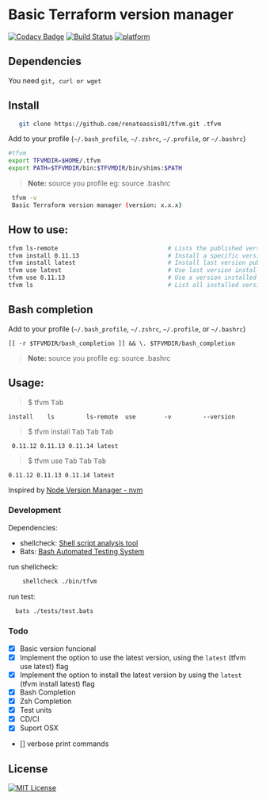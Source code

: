 # Basic Terraform version manager

[![Codacy Badge](https://api.codacy.com/project/badge/Grade/e54dd13e95b74a3d897cb89c7dd836a2)](https://app.codacy.com/app/renatoassis/tfvm?utm_source=github.com&utm_medium=referral&utm_content=renatoassis01/tfvm&utm_campaign=Badge_Grade_Dashboard)
[![Build Status](https://dev.azure.com/renatoassis/Basic%20Terraform%20version%20manager/_apis/build/status/renatoassis01.tfvm?branchName=master)](https://dev.azure.com/renatoassis/Basic%20Terraform%20version%20manager/_build/latest?definitionId=1&branchName=master)
[![platform](https://img.shields.io/badge/platform-linux%20%7C%20macosx-9cf.svg)](https://img.shields.io/badge/platform-linux%20%7C%20macosx-9cf.svg)

## Dependencies

You need `git, curl or wget`

## Install

 ```sh
    git clone https://github.com/renatoassis01/tfvm.git .tfvm
 ```

Add to your profile (`~/.bash_profile`, `~/.zshrc`, `~/.profile`, or `~/.bashrc`)

```sh
#tfvm
export TFVMDIR=$HOME/.tfvm
export PATH=$TFVMDIR/bin:$TFVMDIR/bin/shims:$PATH
```

> **Note:**  source you profile eg: source .bashrc

```sh
 tfvm -v
 Basic Terraform version manager (version: x.x.x)

```

## How to use:

```sh
tfvm ls-remote                               # Lists the published version
tfvm install 0.11.13                         # Install a specific version number
tfvm install latest                          # Install last version published
tfvm use latest                              # Use last version installed
tfvm use 0.11.13                             # Use a version installed
tfvm ls                                      # List all installed versions
```                                     


## Bash completion

Add to your profile (`~/.bash_profile`, `~/.zshrc`, `~/.profile`, or `~/.bashrc`)

```
[[ -r $TFVMDIR/bash_completion ]] && \. $TFVMDIR/bash_completion

```
> **Note:**  source you profile eg: source .bashrc

## Usage:

> $ tfvm <kbd>Tab</kbd>

```
install    ls         ls-remote  use        -v         --version 
```

> $ tfvm install <kbd>Tab</kbd> <kbd>Tab</kbd> <kbd>Tab</kbd>

```
 0.11.12 0.11.13 0.11.14 latest  
```

> $ tfvm use <kbd>Tab</kbd> <kbd>Tab</kbd> <kbd>Tab</kbd>

```
0.11.12 0.11.13 0.11.14 latest  
```

Inspired by [Node Version Manager - nvm](https://github.com/nvm-sh/nvm)


### Development

   Dependencies: 
   
   - shellcheck: [Shell script analysis tool](https://www.shellcheck.net/) 
   - Bats: [Bash Automated Testing System](https://github.com/sstephenson/bats)

   
   run shellcheck:

   ```sh
       shellcheck ./bin/tfvm
   ```
   
   
   run test:

   ```sh
     bats ./tests/test.bats
   ```


### Todo

- [x] Basic version funcional
- [x] Implement the option to use the latest version, using the `latest` (tfvm use latest) flag
- [x] Implement the option to install the latest version by using the `latest` (tfvm install latest) flag 
- [x] Bash Completion
- [x] Zsh Completion
- [x] Test units
- [x] CD/CI
- [x] Suport OSX
- []  verbose print commands 
## License

[![MIT License](http://img.shields.io/badge/license-MIT-blue.svg?style=flat)](LICENSE)